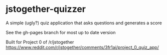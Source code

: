# jstogether-quizzer
A simple (ugly?) quiz application that asks questions and generates a score

See the gh-pages branch for most up to date version

Built for Project 0 of /r/jstogether https://www.reddit.com/r/jstogether/comments/3fr1ai/project_0_quiz_app/

